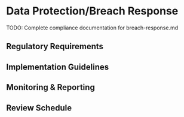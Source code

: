# Data Protection/Breach Response

TODO: Complete compliance documentation for breach-response.md

## Regulatory Requirements

## Implementation Guidelines

## Monitoring & Reporting

## Review Schedule
